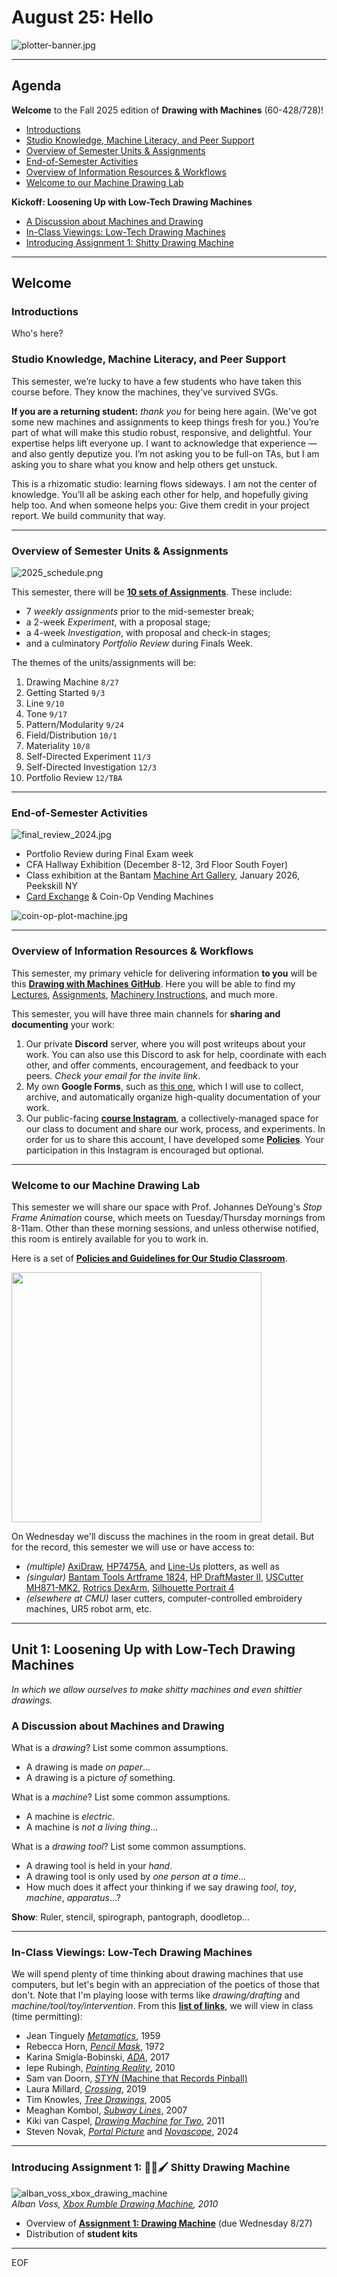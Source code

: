 # August 25: Hello

![plotter-banner.jpg](img/plotter-banner.jpg)

---

## Agenda

**Welcome** to the Fall 2025 edition of **Drawing with Machines** (60-428/728)!

* [Introductions](#introductions)
* [Studio Knowledge, Machine Literacy, and Peer Support](#studio-knowledge-machine-literacy-and-peer-support)
* [Overview of Semester Units & Assignments](#overview-of-semester-units--assignments)
* [End-of-Semester Activities](#end-of-semester-activities)
* [Overview of Information Resources & Workflows](#overview-of-semester-units--assignments)
* [Welcome to our Machine Drawing Lab](#welcome-to-our-machine-drawing-lab)

**Kickoff: Loosening Up with Low-Tech Drawing Machines**

* [A Discussion about Machines and Drawing](#a-discussion-about-machines-and-drawing)
* [In-Class Viewings: Low-Tech Drawing Machines](#in-class-viewings-low-tech-drawing-machines)
* [Introducing Assignment 1: Shitty Drawing Machine](#introducing-assignment-1-%EF%B8%8F-shitty-drawing-machine)

---

## Welcome

### Introductions

Who's here?


### Studio Knowledge, Machine Literacy, and Peer Support

This semester, we’re lucky to have a few students who have taken this course before. They know the machines, they’ve survived SVGs.

**If you are a returning student:** *thank you* for being here again. (We've got some new machines and assignments to keep things fresh for you.) You’re part of what will make this studio robust, responsive, and delightful. Your expertise helps lift everyone up. I want to acknowledge that experience — and also gently deputize you. I’m not asking you to be full-on TAs, but I am asking you to share what you know and help others get unstuck. 

This is a rhizomatic studio: learning flows sideways. I am not the center of knowledge. You’ll all be asking each other for help, and hopefully giving help too. And when someone helps you: Give them credit in your project report. We build community that way.


---

### Overview of Semester Units & Assignments

![2025_schedule.png](../../../syllabus/img/2025_schedule.png)

This semester, there will be [**10 sets of Assignments**](../../../assignments/2025/README.md). These include: 

* 7 *weekly assignments* prior to the mid-semester break;
* a 2-week *Experiment*, with a proposal stage; 
* a 4-week *Investigation*, with proposal and check-in stages; 
* and a culminatory *Portfolio Review* during Finals Week. 

The themes of the units/assignments will be:

1. Drawing Machine `8/27`
2. Getting Started `9/3`
3. Line `9/10`
4. Tone `9/17`
5. Pattern/Modularity `9/24`
6. Field/Distribution `10/1` 
7. Materiality `10/8`
8. Self-Directed Experiment `11/3`
9. Self-Directed Investigation `12/3`
10. Portfolio Review `12/TBA`


---

### End-of-Semester Activities

![final_review_2024.jpg](img/final_review_2024.jpg)

* Portfolio Review during Final Exam week
* CFA Hallway Exhibition (December 8-12, 3rd Floor South Foyer)
* Class exhibition at the Bantam [Machine Art Gallery](https://bantamtools.com/pages/gallery), January 2026, Peekskill NY
* [Card Exchange](https://github.com/golanlevin/DrawingWithMachines/blob/main/documentation/2024/README.md#postcard-exchange) & Coin-Op Vending Machines

![coin-op-plot-machine.jpg](img/coin-op-plot-machine.jpg)


---

### Overview of Information Resources & Workflows

This semester, my primary vehicle for delivering information **to you** will be this [**Drawing with Machines GitHub**](https://github.com/golanlevin/DrawingWithMachines/tree/main). Here you will be able to find my [Lectures](../), [Assignments](../../../assignments/2025/README.md), [Machinery Instructions](../../../machines/README.md), and much more.

This semester, you will have three main channels for **sharing and documenting** your work:

  1. Our private **Discord** server, where you will post writeups about your work. You can also use this Discord to ask for help, coordinate with each other, and offer comments, encouragement, and feedback to your peers. *Check your email for the invite link*. 
  2. My own **Google Forms**, such as [this one](https://docs.google.com/forms/d/e/1FAIpQLScPxj3o4SNXomiYu4vGqDObooXI_7j4vK2sFzYPpyAIJK6-jQ/viewform?usp=header), which I will use to collect, archive, and automatically organize high-quality documentation of your work.
  3. Our public-facing [**course Instagram**](https://www.instagram.com/drawingwithmachines/), a collectively-managed space for our class to document and share our work, process, and experiments. In order for us to share this account, I have developed some [**Policies**](https://github.com/golanlevin/DrawingWithMachines/blob/main/syllabus/instagram_policies.md). Your participation in this Instagram is encouraged but optional.


---

### Welcome to our Machine Drawing Lab

This semester we will share our space with Prof. Johannes DeYoung's *Stop Frame Animation* course, which meets on Tuesday/Thursday mornings from 8-11am. Other than these morning sessions, and unless otherwise notified, this room is entirely available for you to work in. 

Here is a set of [**Policies and Guidelines for Our Studio Classroom**](../../../syllabus/room_policies.md).

<img src="../../../syllabus/img/cfa303-fall2025.png" width="400">

On Wednesday we'll discuss the machines in the room in great detail. But for the record, this semester we will use or have access to: 

* *(multiple)* [AxiDraw](https://github.com/golanlevin/DrawingWithMachines/tree/main/machines#axidraw), [HP7475A](https://github.com/golanlevin/DrawingWithMachines/blob/main/machines/hp7475a/README.md), and [Line-Us](https://github.com/golanlevin/DrawingWithMachines/blob/main/machines/line-us/README.md) plotters, as well as
* *(singular)* [Bantam Tools Artframe 1824](https://bantamtools.com/products/bantam-tools-artframe-1824), [HP DraftMaster II](https://github.com/golanlevin/DrawingWithMachines/blob/main/machines/hp_draftmaster/README.md), [USCutter MH871-MK2](https://github.com/golanlevin/DrawingWithMachines/blob/main/machines/uscutter-mh871-mk2/README.md), [Rotrics DexArm](https://github.com/CreativeInquiry/Rotrics_control), [Silhouette Portrait 4](https://github.com/fablabnbg/inkscape-silhouette)
* *(elsewhere at CMU)* laser cutters, computer-controlled embroidery machines, UR5 robot arm, etc.

---

## Unit 1: Loosening Up with Low-Tech Drawing Machines

*In which we allow ourselves to make shitty machines and even shittier drawings.* 

### A Discussion about Machines and Drawing

What is a *drawing*? List some common assumptions.

* A drawing is made *on paper*...
* A drawing is a picture *of* something.

What is a *machine*? List some common assumptions.

* A machine is *electric*.
* A machine is *not a living thing*...

What is a *drawing tool*? List some common assumptions. 

* A drawing tool is held in your *hand*.
* A drawing tool is only used by *one person at a time*...
* How much does it affect your thinking if we say drawing *tool*, *toy*, *machine*, *apparatus*...?

**Show**: Ruler, stencil, spirograph, pantograph, doodletop...

---

### In-Class Viewings: Low-Tech Drawing Machines

We will spend plenty of time thinking about drawing machines that use computers, but let's begin with an appreciation of the poetics of those that don't. Note that I'm playing loose with terms like *drawing/drafting* and *machine/tool/toy/intervention*. From this [**list of links**](../../topics/drawing_machine/list.md), we will view in class (time permitting):

* Jean Tinguely [*Metamatics*](https://www.youtube.com/watch?v=VxoqVvQeil0), 1959
* Rebecca Horn, [*Pencil Mask*](https://www.youtube.com/watch?v=Eh9JH7daSbg), 1972
* Karina Smigla-Bobinski, [*ADA*](https://www.youtube.com/watch?v=RPwpC82li2Q), 2017
* Iepe Rubingh, [*Painting Reality*](https://www.youtube.com/watch?v=N1AHBZybjW4), 2010
* Sam van Doorn, [*STYN* (Machine that Records Pinball)](https://www.thisiscolossal.com/2012/11/a-drawing-machine-that-records-the-chaos-of-pinball/)
* Laura Millard, [*Crossing*](https://lauramillard.com/2019/01/01/crossing/), 2019
* Tim Knowles, [*Tree Drawings*](https://www.cabinetmagazine.org/issues/28/knowles.php), 2005
* Meaghan Kombol, [*Subway Lines*](../../../assignments/2024/01_diy_drawing_machine/img/meaghan_kombol_subway_lines.jpg), 2007
* Kiki van Caspel, [*Drawing Machine for Two*](https://vimeo.com/18362446), 2011
* Steven Novak, [*Portal Picture*](https://www.youtube.com/watch?v=w2TXBMeQDAI) and [*Novascope*](https://www.tiktok.com/@omnisteven/video/7324815801989532971), 2024

---

### Introducing Assignment 1: 💩🤖🖌️ Shitty Drawing Machine

![alban_voss_xbox_drawing_machine](img/alban_voss_xbox_drawing_machine.gif)<br />*Alban Voss, [Xbox Rumble Drawing Machine](https://vimeo.com/16728393), 2010*

* Overview of [**Assignment 1: Drawing Machine**](../../../assignments/2025/01_drawing_machine/README.md) (due Wednesday 8/27)
* Distribution of **student kits**

---
EOF





